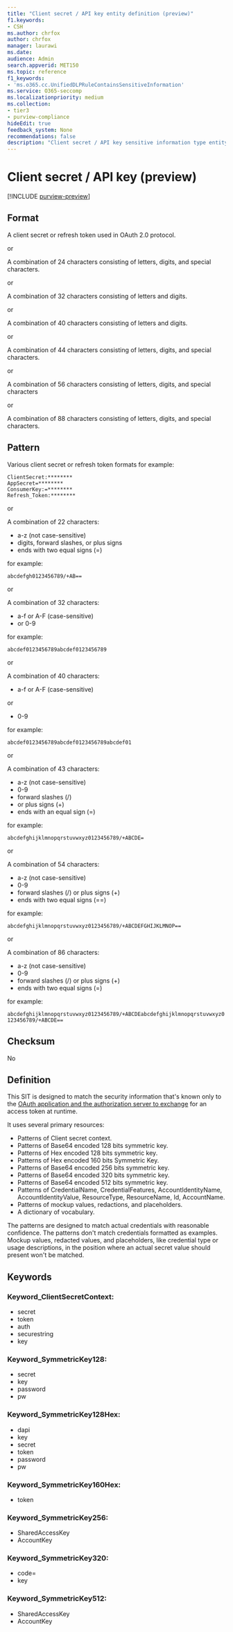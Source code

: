 ```yaml
---
title: "Client secret / API key entity definition (preview)"
f1.keywords:
- CSH
ms.author: chrfox
author: chrfox
manager: laurawi
ms.date:
audience: Admin
search.appverid: MET150
ms.topic: reference
f1_keywords:
- 'ms.o365.cc.UnifiedDLPRuleContainsSensitiveInformation'
ms.service: O365-seccomp
ms.localizationpriority: medium
ms.collection:
- tier3
- purview-compliance
hideEdit: true
feedback_system: None
recommendations: false
description: "Client secret / API key sensitive information type entity definition."
---
```


# Client secret / API key (preview)

[!INCLUDE [purview-preview](../includes/purview-preview.md)]

## Format

A client secret or refresh token used in OAuth 2.0 protocol.

or

A combination of 24 characters consisting of letters, digits, and special characters.

or

A combination of 32 characters consisting of letters and digits.

or

A combination of 40 characters consisting of letters and digits.

or

A combination of 44 characters consisting of letters, digits, and special characters.

or

A combination of 56 characters consisting of letters, digits, and special characters

or

A combination of 88 characters consisting of letters, digits, and special characters.


## Pattern

Various client secret or refresh token formats for example:
 
`ClientSecret:********` <br>
`AppSecret=********` <br>
`ConsumerKey:=********` <br>
`Refresh_Token:********` <br>

or

A combination of 22 characters:
 
- a-z (not case-sensitive)
- digits, forward slashes, or plus signs
- ends with two equal signs (=)

for example:

`abcdefgh0123456789/+AB==`

or

A combination of 32 characters:

- a-f or A-F (case-sensitive)
- or 0-9

for example:

`abcdef0123456789abcdef0123456789`

or

A combination of 40 characters:

- a-f or A-F (case-sensitive)

or

- 0-9

for example:

`abcdef0123456789abcdef0123456789abcdef01`

or

A combination of 43 characters:
 
- a-z (not case-sensitive)
- 0-9
- forward slashes (/)
- or plus signs (+)
- ends with an equal sign (=)

for example:

`abcdefghijklmnopqrstuvwxyz0123456789/+ABCDE=`

or

A combination of 54 characters:

- a-z (not case-sensitive)
- 0-9
- forward slashes (/) or plus signs (+)
- ends with two equal signs (==)

for example:

`abcdefghijklmnopqrstuvwxyz0123456789/+ABCDEFGHIJKLMNOP==`

or

A combination of 86 characters:

- a-z (not case-sensitive)
- 0-9
- forward slashes (/) or plus signs (+)
- ends with two equal signs (=)

for example:

`abcdefghijklmnopqrstuvwxyz0123456789/+ABCDEabcdefghijklmnopqrstuvwxyz0123456789/+ABCDE==`


## Checksum

No

## Definition

This SIT is designed to match the security information that's known only to the [OAuth application and the authorization server to exchange](/azure/active-directory/develop/active-directory-how-applications-are-added) for an access token at runtime. 

It uses several primary resources:

- Patterns of Client secret context.
- Patterns of Base64 encoded 128 bits symmetric key.
- Patterns of Hex encoded 128 bits symmetric key.
- Patterns of Hex encoded 160 bits Symmetric Key.
- Patterns of Base64 encoded 256 bits symmetric key.
- Patterns of Base64 encoded 320 bits symmetric key.
- Patterns of Base64 encoded 512 bits symmetric key.
- Patterns of CredentialName, CredentialFeatures, AccountIdentityName, AccountIdentityValue, ResourceType, ResourceName, Id, AccountName.
- Patterns of mockup values, redactions, and placeholders.
- A dictionary of vocabulary.

The patterns are designed to match actual credentials with reasonable confidence. The patterns don't match credentials formatted as examples. Mockup values, redacted values, and placeholders, like credential type or usage descriptions, in the position where an actual secret value should present won't be matched.

## Keywords

### Keyword_ClientSecretContext:

- secret
- token
- auth
- securestring
- key

### Keyword_SymmetricKey128:

- secret
- key
- password
- pw

### Keyword_SymmetricKey128Hex:

- dapi
- key
- secret
- token
- password
- pw

### Keyword_SymmetricKey160Hex:

- token

### Keyword_SymmetricKey256:

- SharedAccessKey
- AccountKey

### Keyword_SymmetricKey320:

- code=
- key

### Keyword_SymmetricKey512:

- SharedAccessKey
- AccountKey
